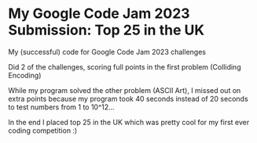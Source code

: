 # My Google Code Jam 2023 Submission: Top 25 in the UK
My (successful) code for Google Code Jam 2023 challenges

Did 2 of the challenges, scoring full points in the first problem (Colliding Encoding)

While my program solved the other problem (ASCII Art), I missed out on extra points because my program took 40 seconds instead of 20 seconds to test numbers from 1 to 10^12...

In the end I placed top 25 in the UK which was pretty cool for my first ever coding competition :)
